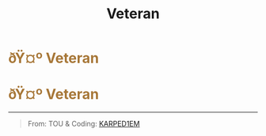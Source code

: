 ﻿---
lang: en-US
title: Veteran
prev: Sheriff
next: Vigilante
---
# <font color="#a77738">ðŸ¤º <b>Veteran</b></font> <Badge text="Killing" type="tip" vertical="middle"/>
# <font color="#a77738">ðŸ¤º <b>Veteran</b></font> <Badge text="Killing" type="tip" vertical="middle"/>
---

> From: TOU & Coding: [KARPED1EM](https://github.com/KARPED1EM)

